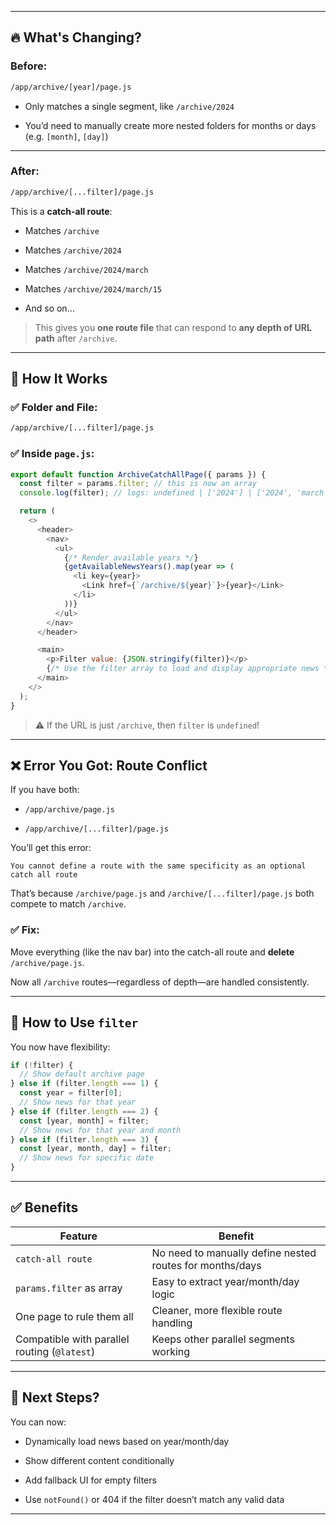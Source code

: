 
---

## 🔥 What's Changing?

### Before:

```bash
/app/archive/[year]/page.js
```

- Only matches a single segment, like `/archive/2024`
    
- You’d need to manually create more nested folders for months or days (e.g. `[month]`, `[day]`)
    

---

### After:

```bash
/app/archive/[...filter]/page.js
```

This is a **catch-all route**:

- Matches `/archive`
    
- Matches `/archive/2024`
    
- Matches `/archive/2024/march`
    
- Matches `/archive/2024/march/15`
    
- And so on…
    

> This gives you **one route file** that can respond to **any depth of URL path** after `/archive`.

---

## 🧠 How It Works

### ✅ Folder and File:

```bash
/app/archive/[...filter]/page.js
```

### ✅ Inside `page.js`:

```js
export default function ArchiveCatchAllPage({ params }) {
  const filter = params.filter; // this is now an array
  console.log(filter); // logs: undefined | ['2024'] | ['2024', 'march'] | etc.

  return (
    <>
      <header>
        <nav>
          <ul>
            {/* Render available years */}
            {getAvailableNewsYears().map(year => (
              <li key={year}>
                <Link href={`/archive/${year}`}>{year}</Link>
              </li>
            ))}
          </ul>
        </nav>
      </header>

      <main>
        <p>Filter value: {JSON.stringify(filter)}</p>
        {/* Use the filter array to load and display appropriate news */}
      </main>
    </>
  );
}
```

> ⚠️ If the URL is just `/archive`, then `filter` is `undefined`!

---

## ❌ Error You Got: Route Conflict

If you have both:

- `/app/archive/page.js`
    
- `/app/archive/[...filter]/page.js`
    

You’ll get this error:

```
You cannot define a route with the same specificity as an optional catch all route
```

That’s because `/archive/page.js` and `/archive/[...filter]/page.js` both compete to match `/archive`.

### ✅ Fix:

Move everything (like the nav bar) into the catch-all route and **delete** `/archive/page.js`.

Now all `/archive` routes—regardless of depth—are handled consistently.

---

## 🧠 How to Use `filter`

You now have flexibility:

```js
if (!filter) {
  // Show default archive page
} else if (filter.length === 1) {
  const year = filter[0];
  // Show news for that year
} else if (filter.length === 2) {
  const [year, month] = filter;
  // Show news for that year and month
} else if (filter.length === 3) {
  const [year, month, day] = filter;
  // Show news for specific date
}
```

---

## ✅ Benefits

|Feature|Benefit|
|---|---|
|`catch-all route`|No need to manually define nested routes for months/days|
|`params.filter` as array|Easy to extract year/month/day logic|
|One page to rule them all|Cleaner, more flexible route handling|
|Compatible with parallel routing (`@latest`)|Keeps other parallel segments working|

---

## 🧭 Next Steps?

You can now:

- Dynamically load news based on year/month/day
    
- Show different content conditionally
    
- Add fallback UI for empty filters
    
- Use `notFound()` or 404 if the filter doesn’t match any valid data
    

---
